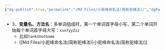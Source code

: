 ```yaml
---
{"dg-publish":true,"permalink":"/Md Files/小驼峰命名法(简称驼峰法)/","dgPassFrontmatter":true}
---
```


- 3、**变量名、方法名**：多单词组成时，第一个单词首字母小写，第二个单词开始每个单词首字母大写：`xxxYyyZzz`
	- 比如`tankShotGame`
	- [[Md Files/小驼峰命名法(简称驼峰法)\|小驼峰命名法(简称驼峰法)]] 